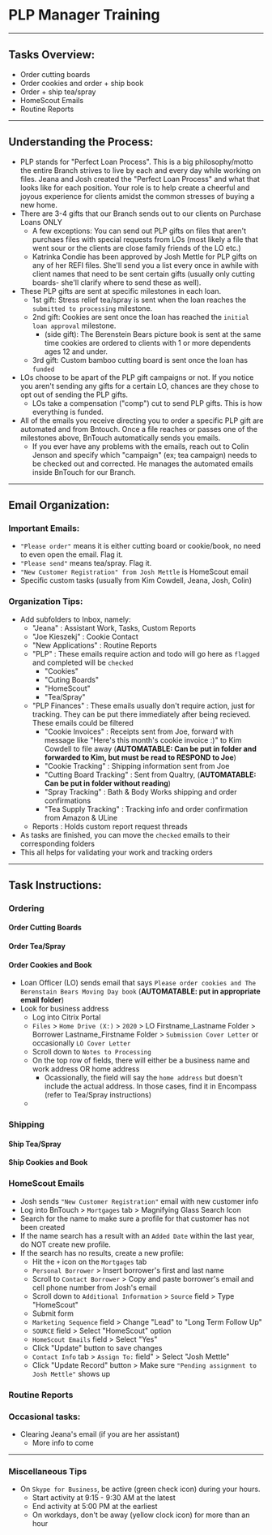 # PLP Manager Training

- - -

## Tasks Overview:
- Order cutting boards
- Order cookies and order + ship book
- Order + ship tea/spray
- HomeScout Emails
- Routine Reports
- - -

## Understanding the Process:
- PLP stands for "Perfect Loan Process". This is a big philosophy/motto the entire Branch strives to live by each and every day while working on files. Jeana and Josh created the "Perfect Loan Process" and what that looks like for each position. Your role is to help create a cheerful and joyous experience for clients amidst the common stresses of buying a new home.
- There are 3-4 gifts that our Branch sends out to our clients on Purchase Loans ONLY
    - A few exceptions: You can send out PLP gifts on files that aren't purchaes files with special requests from LOs (most likely a file that went sour or the clients are close family friends of the LO etc.)
    - Katrinka Condie has been approved by Josh Mettle for PLP gifts on any of her REFI files. She'll send you a list every once in awhile with client names that need to be sent certain gifts (usually only cutting boards- she'll clarify where to send these as well). 
- These PLP gifts are sent at specific milestones in each loan. 
    - 1st gift: Stress relief tea/spray is sent when the loan reaches the ` submitted to processing ` milestone.
    - 2nd gift: Cookies are sent once the loan has reached the ` initial loan approval ` milestone.
        - (side gift): The Berenstein Bears picture book is sent at the same time cookies are ordered to clients with 1 or more dependents ages 12 and under.
    - 3rd gift: Custom bamboo cutting board is sent once the loan has ` funded ` 
- LOs choose to be apart of the PLP gift campaigns or not. If you notice you aren't sending any gifts for a certain LO, chances are they chose to opt out of sending the PLP gifts. 
    - LOs take a compensation ("comp") cut to send PLP gifts. This is how everything is funded.
- All of the emails you receive directing you to order a specific PLP gift are automated and from Bntouch. Once a file reaches or passes one of the milestones above, BnTouch automatically sends you emails. 
    - If you ever have any problems with the emails, reach out to Colin Jenson and specify which "campaign" (ex; tea campaign) needs to be checked out and corrected. He manages the automated emails inside BnTouch for our Branch.

- - - 

## Email Organization:
### Important Emails:
- `"Please order"` means it is either cutting board or cookie/book, no need to even open the email. Flag it.
- `"Please send"` means tea/spray. Flag it.
- `"New Customer Registration" from Josh Mettle` is HomeScout email
- Specific custom tasks (usually from Kim Cowdell, Jeana, Josh, Colin)

### Organization Tips:
- Add subfolders to Inbox, namely:
    - "Jeana" : Assistant Work, Tasks, Custom Reports
    - "Joe Kieszekj" : Cookie Contact
    - "New Applications" : Routine Reports
    - "PLP" : These emails require action and todo will go here as `flagged` and completed will be `checked` 
        - "Cookies"
        - "Cuting Boards"
        - "HomeScout"
        - "Tea/Spray"
    - "PLP Finances" : These emails usually don't require action, just for tracking. They can be put there immediately after being recieved. These emails could be filtered
        - "Cookie Invoices" : Receipts sent from Joe, forward with message like "Here's this month's cookie invoice :)" to Kim Cowdell to file away (**AUTOMATABLE: Can be put in folder and forwarded to Kim, but must be read to RESPOND to Joe**)
        - "Cookie Tracking" : Shipping information sent from Joe
        - "Cutting Board Tracking" : Sent from Qualtry, (**AUTOMATABLE: Can be put in folder without reading**)
        - "Spray Tracking" : Bath & Body Works shipping and order confirmations
        - "Tea Supply Tracking" : Tracking info and order confirmation from Amazon & ULine
    - Reports : Holds custom report request threads 
- As tasks are finished, you can move the `checked` emails to their corresponding folders
- This all helps for validating your work and tracking orders

- - -

## Task Instructions:
### Ordering
#### Order Cutting Boards

#### Order Tea/Spray

#### Order Cookies and Book
- Loan Officer (LO) sends email that says `Please order cookies and The Berenstain Bears Moving Day book` (**AUTOMATABLE: put in appropriate email folder**)
- Look for business address
    - Log into Citrix Portal
    - `Files` > `Home Drive (X:)` > `2020` > LO Firstname_Lastname Folder > Borrower Lastname_Firstname Folder > `Submission Cover Letter` or occasionally `LO Cover Letter` 
    - Scroll down to `Notes to Processing`
    - On the top row of fields, there will either be a business name and work address OR home address
        - Ocassionally, the field will say the `home address` but doesn't include the actual address. In those cases, find it in Encompass (refer to Tea/Spray instructions)
    - 

### Shipping
#### Ship Tea/Spray
#### Ship Cookies and Book

### HomeScout Emails
- Josh sends `"New Customer Registration"` email with new customer info
- Log into BnTouch > `Mortgages` tab > Magnifying Glass Search Icon
- Search for the name to make sure a profile for that customer has not been created
- If the name search has a result with an `Added Date` within the last year, do NOT create new profile.
- If the search has no results, create a new profile:
    - Hit the `+` icon on the `Mortgages` tab
    - `Personal Borrower` > Insert borrower's first and last name
    - Scroll to `Contact Borrower` > Copy and paste borrower's email and cell phone number from Josh's email
    - Scroll down to `Additional Information` > `Source` field > Type "HomeScout" 
    - Submit form
    - `Marketing Sequence` field > Change "Lead" to "Long Term Follow Up"
    - `SOURCE` field > Select "HomeScout" option
    - `HomeScout Emails` field > Select "Yes"
    - Click "Update" button to save changes
    - `Contact Info` tab > `Assign To:` field" > Select "Josh Mettle"
    - Click "Update Record" button > Make sure `"Pending assignment to Josh Mettle"` shows up

### Routine Reports

### Occasional tasks:
- Clearing Jeana's email (if you are her assistant)
    - More info to come

---

### Miscellaneous Tips
- On `Skype for Business`, be active (green check icon) during your hours. 
    - Start activity at 9:15 - 9:30 AM at the latest
    - End activity at 5:00 PM at the earliest 
    - On workdays, don't be away (yellow clock icon) for more than an hour 
